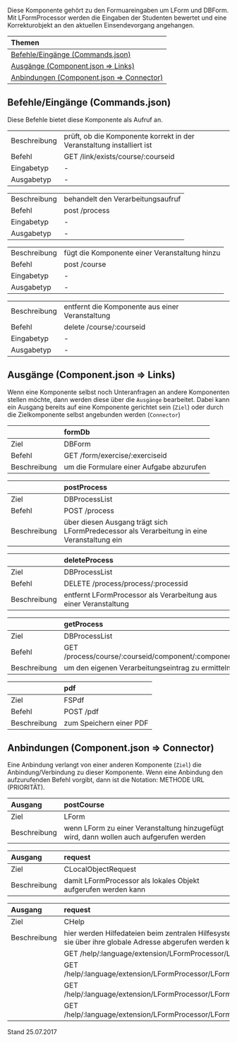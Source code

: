 <!--
  - @file de.md
  -
  - @license http://www.gnu.org/licenses/gpl-3.0.html GPL version 3
  -
  - @package OSTEPU (https://github.com/ostepu/ostepu-core)
  - @since -
  -
  - @author Till Uhlig <till.uhlig@student.uni-halle.de>
  - @date 2017
  -
 -->

Diese Komponente gehört zu den Formuareingaben um LForm und DBForm. Mit LFormProcessor werden die Eingaben der Studenten bewertet und eine Korrekturobjekt an den aktuellen Einsendevorgang angehangen.

| Themen |
| :- |
| [Befehle/Eingänge (Commands.json)](#eingaenge) |
| [Ausgänge (Component.json => Links)](#ausgaenge) |
| [Anbindungen (Component.json => Connector)](#anbindungen) |

## <a name='eingaenge'></a>Befehle/Eingänge (Commands.json)
Diese Befehle bietet diese Komponente als Aufruf an.

|||
| :----------- |:----- |
|Beschreibung| prüft, ob die Komponente korrekt in der Veranstaltung installiert ist|
|Befehl| GET /link/exists/course/:courseid|
|Eingabetyp| -|
|Ausgabetyp| -|

|||
| :----------- |:----- |
|Beschreibung| behandelt den Verarbeitungsaufruf|
|Befehl| post /process|
|Eingabetyp| -|
|Ausgabetyp| -|

|||
| :----------- |:----- |
|Beschreibung| fügt die Komponente einer Veranstaltung hinzu|
|Befehl| post /course|
|Eingabetyp| -|
|Ausgabetyp| -|

|||
| :----------- |:----- |
|Beschreibung| entfernt die Komponente aus einer Veranstaltung|
|Befehl| delete /course/:courseid|
|Eingabetyp| -|
|Ausgabetyp| -|


## <a name='ausgaenge'></a>Ausgänge (Component.json => Links)
Wenn eine Komponente selbst noch Unteranfragen an andere Komponenten stellen möchte, dann werden diese über die `Ausgänge` bearbeitet.
Dabei kann ein Ausgang bereits auf eine Komponente gerichtet sein (`Ziel`) oder durch die Zielkomponente selbst angebunden werden (`Connector`)

||formDb|
| :----------- |:----- |
|Ziel| DBForm|
|Befehl| GET /form/exercise/:exerciseid|
|Beschreibung| um die Formulare einer Aufgabe abzurufen|

||postProcess|
| :----------- |:----- |
|Ziel| DBProcessList|
|Befehl| POST /process|
|Beschreibung| über diesen Ausgang trägt sich LFormPredecessor als Verarbeitung in eine Veranstaltung ein|

||deleteProcess|
| :----------- |:----- |
|Ziel| DBProcessList|
|Befehl| DELETE /process/process/:processid|
|Beschreibung| entfernt LFormProcessor als Verarbeitung aus einer Veranstaltung|

||getProcess|
| :----------- |:----- |
|Ziel| DBProcessList|
|Befehl| GET /process/course/:courseid/component/:componentid|
|Beschreibung| um den eigenen Verarbeitungseintrag zu ermitteln|

||pdf|
| :----------- |:----- |
|Ziel| FSPdf|
|Befehl| POST /pdf|
|Beschreibung| zum Speichern einer PDF|


## <a name='anbindungen'></a>Anbindungen (Component.json => Connector)
Eine Anbindung verlangt von einer anderen Komponente (`Ziel`) die Anbindung/Verbindung zu dieser Komponente.
Wenn eine Anbindung den aufzurufenden Befehl vorgibt, dann ist die Notation: METHODE URL (PRIORITÄT).

|Ausgang|postCourse|
| :----------- |:----- |
|Ziel| LForm|
|Beschreibung| wenn LForm zu einer Veranstaltung hinzugefügt wird, dann wollen auch aufgerufen werden|

|Ausgang|request|
| :----------- |:----- |
|Ziel| CLocalObjectRequest|
|Beschreibung| damit LFormProcessor als lokales Objekt aufgerufen werden kann|

|Ausgang|request|
| :----------- |:----- |
|Ziel| CHelp|
|Beschreibung| hier werden Hilfedateien beim zentralen Hilfesystem angemeldet, sodass sie über ihre globale Adresse abgerufen werden können|
|| GET /help/:language/extension/LFormProcessor/LFormProcessor.md|
|| GET /help/:language/extension/LFormProcessor/LFormProcessorAhnlichkeit.png|
|| GET /help/:language/extension/LFormProcessor/LFormProcessorNormal.png|
|| GET /help/:language/extension/LFormProcessor/LFormProcessorRegular.png|


Stand 25.07.2017
